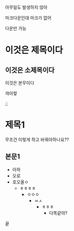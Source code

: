 아무일도 발생하지 않아



마크다운인데 마크가 없어



다운만 가능



# 이것은 제목이다

## 이것은 소제목이다

이것은 본무이다

꺄아핳

;;



# 제목1

무조건 이렇게 하고 바꿔야하나요??

## 본문1

* 아하
* 오로
* 호오올ㅇ
  * ㅎㅎㅎㅎ
    * ㅇㅇㅇ
      * ㅆㅅ
        * ㅎㅎㅎ
          * 다똑같아? 

끝

